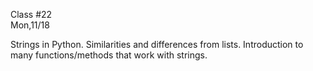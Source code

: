 <div class="lecture1">

<div class="column_date">
<p markdown="block">

Class #22 <br>
Mon,11/18

</p>
</div>
<div class="column_materials">
<p markdown="block">

Strings in Python. Similarities and differences from lists.
Introduction to many functions/methods that work with strings.

</p>
</div>

<div class="column_assign">
<p markdown="block">



</p>
</div>

</div>
